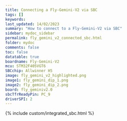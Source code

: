 ```yaml
---
title: Connecting a Fly-Gemini-V2 via SBC
tags: []
keywords: 
last_updated: 14/02/2023
summary: "How to connect to a Fly-Gemini-V2 via SBC"
sidebar: mydoc_sidebar
permalink: fly_gemini_v2_connected_sbc.html
folder: mydoc
comments: false
toc: false
datatable: true
boardname: Fly-Gemini-V2
mcu: STM32F405VGT6
SBCchip: Allwinner H5
image: fly_gemini_v2_highlighted.png
image1: fly_gemini_dip_1.png
image2: fly_gemini_dip_2.png
board: fly_geminiv2.0
sbcTfrReadyPin: PC_9
driverSPI: 2
---
```


{% include custom/integrated_sbc.html %}

